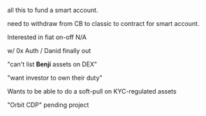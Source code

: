 all this to fund a smart account.

need to withdraw from CB to classic to contract for smart account.



Interested in fiat on-off N/A

w/ 0x Auth / Danid finally out 

"can't list **Benji** assets on DEX"

"want investor to own their duty"

Wants to be able to do a soft-pull on KYC-regulated assets

"Orbit CDP" pending project

